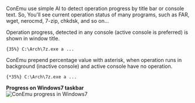 ﻿ConEmu use simple AI to detect operation progress by title bar or console text. So, You'll see current operation status of many programs, such as FAR, wget, nerocmd, 7-zip, chkdsk, and so on...

Operation progress, detected in any console (active console is preferred) is shown in window title.
```
{35%} C:\Arch\7z.exe a ...
```
ConEmu prepend percentage value with asterisk, when operation runs in background (inactive console) and active console have no operation.
```
{*35%} C:\Arch\7z.exe a ...
```

**Progress on Windows7 taskbar** <br>
<img src='http://conemu-maximus5.googlecode.com/svn/files/ConEmuProgress.png' alt='ConEmu progress in Windows7' title='ConEmu progress in Windows7'>